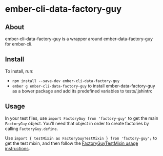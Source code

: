 ember-cli-data-factory-guy
===========

## About

ember-cli-data-factory-guy is a wrapper around ember-data-factory-guy for 
ember-cli.

## Install

To install, run:

- `npm install --save-dev ember-cli-data-factory-guy`
- `ember g ember-cli-data-factory-guy` to install ember-data-factory-guy as a bower package and add its predefined variables to tests/.jshintrc

## Usage

In your test files, use `import FactoryGuy from 'factory-guy'` to get the main `FactoryGuy` object. You'll need that object in order to create factories by calling `FactoryGuy.define`.

Use `import { testMixin as FactoryGuyTestMixin } from 'factory-guy';` to get the test mixin, and then follow the [FactoryGuyTestMixin usage instructions](https://github.com/danielspaniel/ember-data-factory-guy#using-factoryguytestmixin).